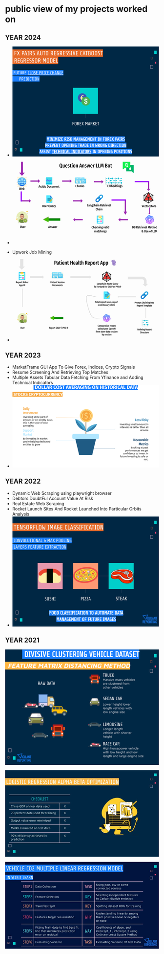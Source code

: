 # public view of my projects worked on


## YEAR 2024

* ![Future Day Price Change Prediction Using CatBoost Hyperparameter Optimization](https://raw.githubusercontent.com/Aliyansayz/public/refs/heads/main/portfolio/projects_preview/Fx%20Next%20Day%20Price%20Change%20Model.png)

* ![Multilingual Chatbot](https://raw.githubusercontent.com/Aliyansayz/public/refs/heads/main/portfolio/projects_preview/multilingual%20chatbot%20using%20multilingual%20embedding.png) 

* Upwork Job Mining
* ![Patient Health Report Maker AI App](https://github.com/Aliyansayz/public/blob/main/portfolio/projects_preview/Patient%20Health%20Report%20App.jpg)



## YEAR 2023

* MarketFrame GUI App To Give Forex, Indices, Crypto Signals 
* Resume Screening And Retrieving Top Matches
* Multiple Assets Tabular Data Fetching From Yfinance and Adding Technical Indicators
* ![Dollar Cost Averaging](https://raw.githubusercontent.com/Aliyansayz/public/refs/heads/main/portfolio/projects_preview/DOLLAR%20COST%20AVERAGING%20ON%20HISTORICAL%20DATA.png)



## YEAR 2022

* Dynamic Web Scraping using playwright browser
* Debtors DoubtFul Account Value At Risk
* Real Estate Web Scraping
* Rocket Launch Sites And Rocket Launched Into Particular Orbits Analysis
* ![Food Labeling Using Multi Layer Precptron - using Convoloutional Neural Network](https://raw.githubusercontent.com/Aliyansayz/public/refs/heads/main/portfolio/projects_preview/tensorflow%20image%20classification%20model%20on%20food%20images.jpg)



## YEAR 2021

![Agglomerative Clustering few close members to few close groups ](https://raw.githubusercontent.com/Aliyansayz/public/refs/heads/main/portfolio/projects_preview/Clustering%20Of%20Raw%20Vehicle%20Data%20Into%20Category%20Wise.png)

![China GDP Projection Using Past Data With Scipy Optimizers And Logistic Function Alpha Beta](https://github.com/Aliyansayz/public/blob/main/portfolio/projects_preview/China%20GDP%20Logistic%20Regression.jpg)

![Multiple Linear Regression](https://raw.githubusercontent.com/Aliyansayz/public/refs/heads/main/portfolio/projects_preview/Multiple%20Linear%20Regression%20CO2%20Emission%202021.jpg)
